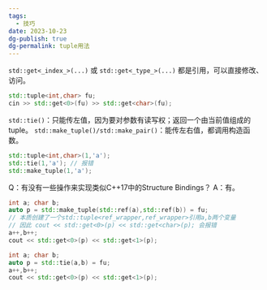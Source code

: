 ```yaml
---
tags:
  - 技巧
date: 2023-10-23
dg-publish: true
dg-permalink: tuple用法
---
```



`std::get<_index_>(...)` 或 `std::get<_type_>(...)` 都是引用，可以直接修改、访问。

```cpp
std::tuple<int,char> fu;
cin >> std::get<0>(fu) >> std::get<char>(fu);
```

`std::tie()`：只能传左值，因为要对参数有读写权；返回一个由当前值组成的 tuple。
`std::make_tuple()/std::make_pair()`：能传左右值，都调用构造函数。

```cpp
std::tuple<int,char>(1,'a');
std::tie(1,'a'); // 报错
std::make_tuple(1,'a');
```

Q：有没有一些操作来实现类似C++17中的Structure Bindings？
A：有。

```cpp
int a; char b;
auto p = std::make_tuple(std::ref(a),std::ref(b)) = fu;
// 本质创建了一个std::tuple<ref_wrapper,ref_wrapper>引用a,b两个变量
// 因此 cout << std::get<0>(p) << std::get<char>(p); 会报错
a++,b++;
cout << std::get<0>(p) << std::get<1>(p);
```

```cpp
int a; char b;
auto p = std::tie(a,b) = fu;
a++,b++;
cout << std::get<0>(p) << std::get<1>(p);
```

